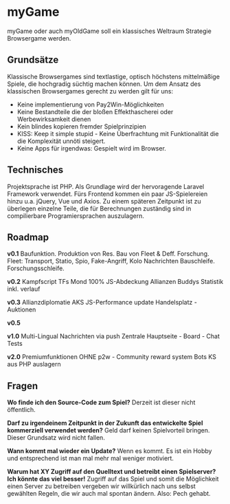 # myGame
myGame oder auch myOldGame soll ein klassisches Weltraum Strategie Browsergame werden.

## Grundsätze
Klassische Browsergames sind textlastige, optisch höchstens mittelmäßige Spiele, die hochgradig süchtig machen können.
Um dem Ansatz des klassischen Browsergames gerecht zu werden gilt für uns:
* Keine implementierung von Pay2Win-Möglichkeiten
* Keine Bestandteile die der bloßen Effekthascherei oder Werbewirksamkeit dienen
* Kein blindes kopieren fremder Spielprinzipien
* KISS: Keep it simple stupid - Keine Überfrachtung mit Funktionalität die die Komplexität unnöti steigert.
* Keine Apps für irgendwas: Gespielt wird im Browser.

## Technisches
Projektsprache ist PHP. Als Grundlage wird der hervoragende Laravel Framework verwendet. Fürs Frontend kommen ein paar JS-Spielereien hinzu u.a. jQuery, Vue und Axios.
Zu einem späteren Zeitpunkt ist zu überlegen einzelne Teile, die für Berechnungen zuständig sind in compilierbare Programiersprachen auszulagern.

## Roadmap
**v0.1**
Baufunktion.
Produktion von Res.
Bau von Fleet & Deff.
Forschung.
Fleet: Transport, Statio, Spio, Fake-Angriff, Kolo
Nachrichten
Bauschleife.
Forschungsschleife.

**v0.2**
Kampfscript
TFs
Mond
100% JS-Abdeckung
Allianzen
Buddys
Statistik inkl. verlauf

**v0.3**
Allianzdiplomatie
AKS
JS-Performance update
Handelsplatz - Auktionen

**v0.5**


**v1.0**
Multi-Lingual
Nachrichten via push
Zentrale Hauptseite
    - Board
    - Chat
Tests

**v2.0**
Premiumfunktionen OHNE p2w - Community reward system
Bots
KS aus PHP auslagern

## Fragen

**Wo finde ich den Source-Code zum Spiel?**
Derzeit ist dieser nicht öffentlich.

**Darf zu irgendeinem Zeitpunkt in der Zukunft das entwickelte Spiel kommerziell verwendet werden?**
Geld darf keinen Spielvorteil bringen. Dieser Grundsatz wird nicht fallen.

**Wann kommt mal wieder ein Update?**
Wenn es kommt. Es ist ein Hobby und entsprechend ist man mal mehr mal weniger motiviert.

**Warum hat XY Zugriff auf den Quelltext und betreibt einen Spielserver? Ich könnte das viel besser!**
Zugriff auf das Spiel und somit die Möglichkeit einen Server zu betreiben vergeben wir willkürlich nach uns selbst gewählten Regeln, die wir auch mal spontan ändern. Also: Pech gehabt.